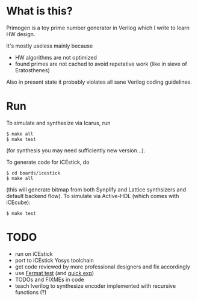 # What is this?

Primogen is a toy prime number generator in Verilog which I write to
learn HW design.

It's mostly useless mainly because
* HW algorithms are not optimized
* found primes are not cached to avoid repetative work (like in
sieve of Eratosthenes)

Also in present state it probably violates all sane Verilog coding
guidelines.

# Run

To simulate and synthesize via Icarus, run
```
$ make all
$ make test
```
(for synthesis you may need sufficiently new version...).

To generate code for iCEstick, do
```
$ cd boards/icestick
$ make all
```
(this will generate bitmap from both Synplify and Lattice synthsizers
and default backend flow). To simulate via Active-HDL (which comes with
iCEcube):
```
$ make test
```

# TODO

* run on iCEstick
* port to iCEstick Yosys toolchain
* get code reviewed by more professional designers and fix accordingly
* use [Fermat test](https://en.wikipedia.org/wiki/Fermat_primality_test) (and [quick exp](https://en.wikipedia.org/wiki/Modular_exponentiation))
* TODOs and FIXMEs in code
* teach Iverilog to synthesize encoder implemented with recursive functions (?)

